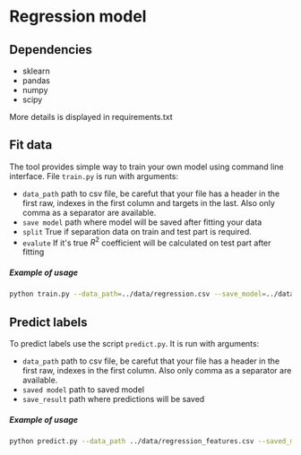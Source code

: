 # Regression model


## Dependencies
 - sklearn
 - pandas
 - numpy
 - scipy
 
 More details is displayed in requirements.txt 

## Fit data
The tool provides simple way to train your own model using command line interface. 
File `train.py` is run with arguments:
- `data_path` path to csv file, be carefut that your file has a header in the first raw, 
indexes in the first column and targets in the last. Also only comma as a separator are available. 
- `save model` path where model will be saved after fitting your data
- `split` True if separation data on train and test part is required. 
- `evalute` If it's true $R^2$ coefficient will be calculated on test part after fitting

##### Example of usage
```bash
python train.py --data_path=../data/regression.csv --save_model=../data/regression.model --split=True --evaluate=True
```


## Predict labels
To predict labels use the script `predict.py`. It is run with arguments:
- `data_path` path to csv file, be carefut that your file has a header in the first raw, 
indexes in the first column. Also only comma as a separator are available. 
- `saved model` path to saved model
- `save_result` path where predictions will be saved

##### Example of usage
 ```bash
python predict.py --data_path ../data/regression_features.csv --saved_model ../data/regression.model --save_result ../data/predictions
```



